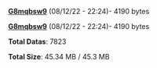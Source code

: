 [**G8mqbsw9**](/data/G8mqbsw9.txt) (08/12/22 - 22:24)- 4190 bytes

[**G8mqbsw9**](/data/G8mqbsw9.txt) (08/12/22 - 22:24)- 4190 bytes

**Total Datas**: 7823

**Total Size**: 45.34 MB / 45.3 MB